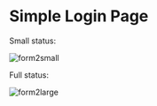 # Simple Login Page

Small status:

![form2small](https://github.com/AnhhDaoo/Login_Forms_Collection/assets/97368858/7fefca54-1c78-40e5-9f50-5811d16b91a0)

Full status:

![form2large](https://github.com/AnhhDaoo/Login_Forms_Collection/assets/97368858/ad56e897-da96-4178-b5e8-46bc612a1c5a)
